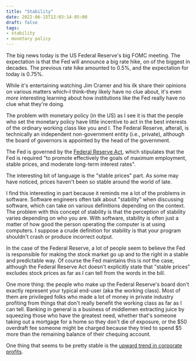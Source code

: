 ```yaml
---
title: "Stability"
date: 2022-06-15T12:03:14-05:00
draft: false
tags:
- stability
- monetary policy
---
```


The big news today is the US Federal Reserve's big FOMC meeting. The expectation
is that the Fed will announce a big rate hike, on of the biggest in decades. The
previous rate hike amounted to 0.5%, and the expectation for today is 0.75%.

While it's entertaining watching Jim Cramer and his ilk share their opinions on
various matters which–I think–they likely have no clue about, it's even _more_
interesting learning about how institutions like the Fed really have no clue
what they're doing.

The problem with monetary policy (in the US) as I see it is that the people who
set the monetary policy have little incentive to act in the best interests of
the ordinary working class like you and I. The Federal Reserve, afterall, is
technically an independent non-government entity (i.e., private), although the
board of governors is appointed by the head of the government.

The Fed is governed by the [Federal Reserve
Act](https://en.wikipedia.org/wiki/Federal_Reserve_Act), which stipulates that
the Fed is required "to promote effectively the goals of maximum employment,
stable prices, and moderate long-term interest rates".

The interesting bit of language is the "stable prices" part. As some may have
noticed, prices haven't been so stable around the world of late.

I find this interesting in part because it reminds me a lot of the problems in
software. Software engineers often talk about "stability" when discussing
software, which can take on various definitions depending on the context. The
problem with this concept of stability is that the perception of stability
varies depending on who you are. With software, stability is often just a matter
of how good the person operating the computer is at using computers. I suppose a
crude definition for stability is that your program shouldn't crash or produce
incorrect output.

In the case of the Federal Reserve, a lot of people seem to believe the Fed is
responsible for making the stock market go up and to the right in a stable and
predictable way. Of course the Fed maintains this is _not_ the case, although
the Federal Reserve Act doesn't explicitly state that "stable prices" excludes
stock prices as far as I can tell from the words in the bill.

One more thing: the people who make up the Federal Reserve's board don't exactly
represent your typical end-user (aka the working class). Most of them are
privileged folks who made a lot of money in private industry profiting from
things that don't really benefit the working class as far as I can tell. Banking
in general is a business of middlemen extracting juice by squeezing those who
have the greatest need, whether that's someone taking out a mortgage for a home
so they don't die of exposure, or the $50 overdraft fee someone might be charged
because they tried to spend $5 more than the remaining balance of their chequing
account.

One thing that seems to be pretty stable is the [upward trend in corporate
profits](https://www.bea.gov/data/income-saving/corporate-profits).
